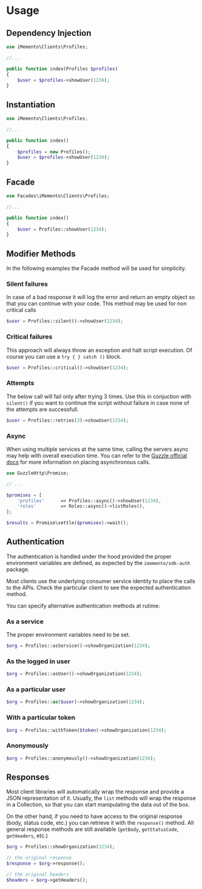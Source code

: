 # Usage

## Dependency Injection

```php
use iMemento\Clients\Profiles;

//...

public function index(Profiles $profiles)
{
    $user = $profiles->showUser(1234);
}
```

## Instantiation

```php
use iMemento\Clients\Profiles;

//...

public function index()
{
    $profiles = new Profiles();
    $user = $profiles->showUser(1234);
}
```

## Facade

```php
use Facades\iMemento\Clients\Profiles;

//...

public function index()
{
    $user = Profiles::showUser(1234);
}
```


## Modifier Methods

In the following examples the Facade method will be used for simplicity.

### Silent failures

In case of a bad response it will log the error and return an empty object so that you can continue with your code.
This method may be used for non critical calls

```php
$user = Profiles::silent()->showUser(1234);
```

### Critical failures

This approach will always throw an exception and halt script execution. Of course you can use a `try { } catch ()` block.

```php
$user = Profiles::critical()->showUser(1234);
```

### Attempts

The below call will fail only after trying 3 times. Use this in conjuction with `silent()` if you want to continue the
script without failure in case none of the attempts are successfull.

```php
$user = Profiles::retries(3)->showUser(1234);
```

### Async

When using multiple services at the same time, calling the servers async may help with overall execution time.
You can refer to the [Guzzle official docs](http://docs.guzzlephp.org/en/stable/quickstart.html#async-requests) for more information on placing asynchronous calls.

```php
use GuzzleHttp\Promise;

// ...

$promises = [
    'profiles'      => Profiles::async()->showUser(1234),
    'roles'         => Roles::async()->listRoles(),
];

$results = Promise\settle($promises)->wait();
```

## Authentication

The authentication is handled under the hood provided the proper environment variables are
defined, as expected by the `imemento/sdk-auth` package.

Most clients use the underlying consumer service identity to place the calls to the APIs. Check the particular
client to see the expected authentication method.

You can specify alternative authentication methods at rutime:

### As a service

The proper environment variables need to be set.

```php
$org = Profiles::asService()->showOrganization(1234);
```

### As the logged in user

```php
$org = Profiles::asUser()->showOrganization(1234);
```

### As a particular user

```php
$org = Profiles::as($user)->showOrganization(1234);
```

### With a particular token

```php
$org = Profiles::withToken($token)->showOrganization(1234);
```

### Anonymously

```php
$org = Profiles::anonymously()->showOrganization(1234);
```

## Responses

Most client libraries will automatically wrap the response and provide a JSON representation of it. Usually, the `list` methods
will wrap the response in a Collection, so that you can start manipulating the data out of the box.

On the other hand, if you need to have access to the original response (body, status code, etc.) you can retrieve it with the
`response()` method. All general response methods are still available (`getBody`, `getStatusCode`, `getHeaders`, etc.)

```php
$org = Profiles::showOrganization(1234);

// the original response
$response = $org->response();

// the original headers
$headers = $org->getHeaders();
```
